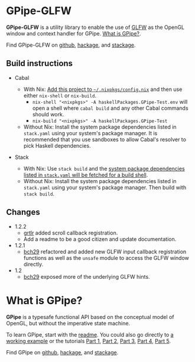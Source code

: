 # GPipe-GLFW

**GPipe-GLFW** is a utility library to enable the use of [GLFW](http://www.glfw.org/)
as the OpenGL window and context handler for GPipe.
[What is GPipe?](https://github.com/plredmond/GPipe-GLFW#what-is-gpipe).

Find GPipe-GLFW on
[github](https://github.com/plredmond/GPipe-GLFW),
[hackage](https://hackage.haskell.org/package/GPipe-GLFW), and
[stackage](https://www.stackage.org/package/GPipe-GLFW).

## Build instructions

* Cabal

  * With Nix: [Add this project to `~/.nixpkgs/config.nix`](https://nixos.org/nixpkgs/manual/#how-to-build-projects-that-depend-on-each-other) and then use either `nix-shell` or `nix-build`.
    * `nix-shell "<nixpkgs>" -A haskellPackages.GPipe-Test.env` will open a shell where `cabal build` and any other Cabal commands should work.
    * `nix-build "<nixpkgs>" -A haskellPackages.GPipe-Test`
  * Without Nix: Install the system package dependencies listed in `stack.yaml` using your system's package manager. It is recommended that you use sandboxes to allow Cabal's resolver to pick Haskell dependencies.

* Stack

  * With Nix: Use `stack build` and the [system package dependencies listed in `stack.yaml` will be fetched for a build shell](https://github.com/commercialhaskell/stack/blob/master/doc/nix_integration.md).
  * Without Nix: Install the system package dependencies listed in `stack.yaml` using your system's package manager. Then build with `stack build`.

## Changes

* 1.2.2
    * [grtlr](https://github.com/grtlr) added scroll callback registration.
    * Add a readme to be a good citizen and update documentation.
* 1.2.1
    * [bch29](https://github.com/bch29) refactored and added new GLFW input callback registration functions as well as the `unsafe` module to access the GLFW window directly.
* 1.2
    * [bch29](https://github.com/bch29) exposed more of the underlying GLFW hints.

# What is GPipe?

**GPipe** is a typesafe functional API based on the conceptual model of OpenGL,
but without the imperative state machine.

To learn GPipe, start with the [readme](https://github.com/tobbebex/GPipe-Core#readme).
You could also go directly to [a working example](https://github.com/plredmond/GPipe-Test#readme)
or the tutorials
[Part 1](http://tobbebex.blogspot.se/2015/09/gpu-programming-in-haskell-using-gpipe.html),
[Part 2](http://tobbebex.blogspot.se/2015/09/gpu-programming-in-haskell-using-gpipe_11.html),
[Part 3](http://tobbebex.blogspot.se/2015/10/gpu-programming-in-haskell-using-gpipe.html),
[Part 4](http://tobbebex.blogspot.se/2015/10/gpu-programming-in-haskell-using-gpipe_21.html),
[Part 5](http://tobbebex.blogspot.se/2015/11/gpu-programming-in-haskell-using-gpipe.html).

Find GPipe on
[github](https://github.com/tobbebex/GPipe-Core),
[hackage](https://hackage.haskell.org/package/GPipe), and
[stackage](https://www.stackage.org/package/GPipe).
